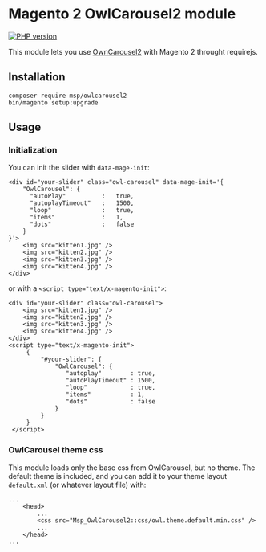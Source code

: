 # Magento 2 OwlCarousel2 module

[![PHP version](https://badge.fury.io/ph/msp%2Fowlcarousel2.svg)](https://badge.fury.io/ph/msp%2Fowlcarousel2)

This module lets you use [OwnCarousel2](https://github.com/OwlCarousel2/OwlCarousel2) with Magento 2 throught requirejs.

## Installation
```
composer require msp/owlcarousel2
bin/magento setup:upgrade
```
## Usage
### Initialization
You can init the slider with `data-mage-init`:
```
<div id="your-slider" class="owl-carousel" data-mage-init='{
    "OwlCarousel": {
      "autoPlay"          :   true,
      "autoplayTimeout"   :   1500,
      "loop"              :   true,
      "items"             :   1,
      "dots"              :   false
    }
}'>
    <img src="kitten1.jpg" />
    <img src="kitten2.jpg" />
    <img src="kitten3.jpg" />
    <img src="kitten4.jpg" />
</div>
```
or with a `<script type="text/x-magento-init">`:
```
<div id="your-slider" class="owl-carousel">
    <img src="kitten1.jpg" />
    <img src="kitten2.jpg" />
    <img src="kitten3.jpg" />
    <img src="kitten4.jpg" />
</div>
<script type="text/x-magento-init">
     {
         "#your-slider": {
             "OwlCarousel": {
                "autoplay"        : true,
                "autoPlayTimeout" : 1500,
                "loop"            : true,
                "items"           : 1,
                "dots"            : false
             }
         }
     }
 </script>
```
### OwlCarousel theme css
This module loads only the base css from OwlCarousel, but no theme.
The default theme is included, and you can add it to your theme layout ```default.xml``` (or whatever layout file) with:
```
...
    <head>
        ...
        <css src="Msp_OwlCarousel2::css/owl.theme.default.min.css" />
        ...
    </head>
...
```
